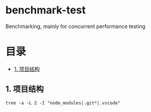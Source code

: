 # benchmark-test

Benchmarking, mainly for concurrent performance testing

# 目录

<!-- TOC -->

- [1. 项目结构](#1-项目结构)

<!-- /TOC -->

## 1. 项目结构

```shell
tree -a -L 2 -I "node_modules|.git*|.vscode"
```

```tree
```